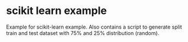 # scikit learn example
Example for scikit-learn example. Also contains a script to generate split train and test dataset with 75% and 25% distribution (random).

